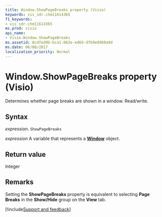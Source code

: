```yaml
---
title: Window.ShowPageBreaks property (Visio)
keywords: vis_sdr.chm11614365
f1_keywords:
- vis_sdr.chm11614365
ms.prod: visio
api_name:
- Visio.Window.ShowPageBreaks
ms.assetid: 8cdfed9b-bca1-062e-ed69-dfb9e8960a9d
ms.date: 06/08/2017
localization_priority: Normal
---
```



# Window.ShowPageBreaks property (Visio)

Determines whether page breaks are shown in a window. Read/write.


## Syntax

_expression_. `ShowPageBreaks`

_expression_ A variable that represents a **[Window](Visio.Window.md)** object.


## Return value

Integer


## Remarks

Setting the  **ShowPageBreaks** property is equivalent to selecting **Page Breaks** in the **Show/Hide** group on the **View** tab.

[!include[Support and feedback](~/includes/feedback-boilerplate.md)]